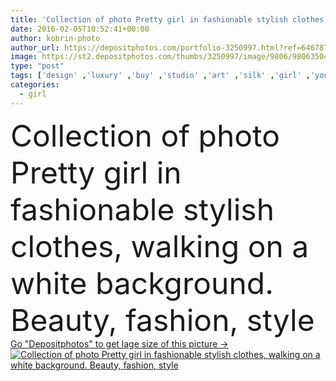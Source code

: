 ```yaml
---
title: 'Collection of photo Pretty girl in fashionable stylish clothes, walking on a white background.'
date: 2016-02-05T10:52:41+00:00
author: kobrin-photo
author_url: https://depositphotos.com/portfolio-3250997.html?ref=64678756
image: https://st2.depositphotos.com/thumbs/3250997/image/9806/98063504/api_thumb_450.jpg?forcejpeg=true
type: "post"
tags: ['design' ,'luxury' ,'buy' ,'studio' ,'art' ,'silk' ,'girl' ,'young' ,'beauty' ,'model' ,'hair' ,'youth' ,'face' ,'creativity' ,'style' ,'photo' ,'fashion' ,'figure' ,'elegant' ,'stylish' ,'legs' ,'woman' ,'make up' ,'body' ,'cosmetics' ,'hairstyle' ,'step' ,'pants' ,'advertisement' ,'book' ,'photographer' ,'clothes' ,'look' ,'dress' ,'chic' ,'walk' ,'skirt' ,'magazine' ,'catalog' ,'blouse' ,'pretty girl' ]
categories: 
  - girl
---
```

<div aling="center">
            <font size="60"> Collection of photo Pretty girl in fashionable stylish clothes, walking on a white background. Beauty, fashion, style</font>   
</div>
<div>
    <a href='https://st2.depositphotos.com/thumbs/3250997/image/9806/98063504/api_thumb_450.jpg?forcejpeg=true?ref=64678756' target=_blank > Go "Depositphotos" to get lage size of this picture ->
        <img href='https://st2.depositphotos.com/thumbs/3250997/image/9806/98063504/api_thumb_450.jpg?forcejpeg=true?ref=64678756' src='https://st2.depositphotos.com/3250997/9806/i/950/depositphotos_98063504-stock-photo-collection-of-photo-pretty-girl.jpg?forcejpeg=true' alt='Collection of photo Pretty girl in fashionable stylish clothes, walking on a white background. Beauty, fashion, style' >
    </a>
</div>

